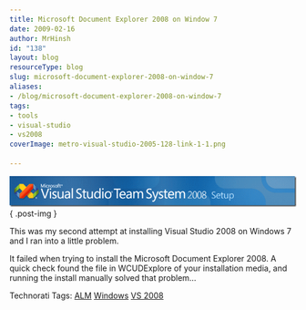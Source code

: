 ```yaml
---
title: Microsoft Document Explorer 2008 on Window 7
date: 2009-02-16
author: MrHinsh
id: "138"
layout: blog
resourceType: blog
slug: microsoft-document-explorer-2008-on-window-7
aliases:
- /blog/microsoft-document-explorer-2008-on-window-7
tags:
- tools
- visual-studio
- vs2008
coverImage: metro-visual-studio-2005-128-link-1-1.png

---
```



[![image](images/MicrosoftDocumentExplorer2008onWindow7_3CC7-image_thumb-2-2.png)](http://blog.hinshelwood.com/files/2011/05/GWB-WindowsLiveWriter-MicrosoftDocumentExplorer2008onWindow7_3CC7-image_2.png)
{ .post-img }

This was my second attempt at installing Visual Studio 2008 on Windows 7 and I ran into a little problem.

It failed when trying to install the Microsoft Document Explorer 2008. A quick check found the file in WCUDExplore of your installation media, and running the install manually solved that problem…

Technorati Tags: [ALM](http://technorati.com/tags/ALM) [Windows](http://technorati.com/tags/Windows) [VS 2008](http://technorati.com/tags/VS+2008)


